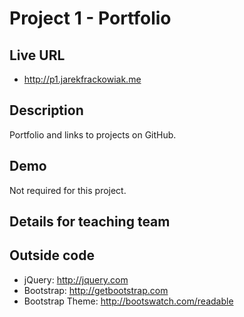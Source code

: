 # Project 1 - Portfolio

## Live URL
* http://p1.jarekfrackowiak.me

## Description
Portfolio and links to projects on GitHub.

## Demo
Not required for this project.

## Details for teaching team

## Outside code
* jQuery: http://jquery.com
* Bootstrap: http://getbootstrap.com
* Bootstrap Theme: http://bootswatch.com/readable